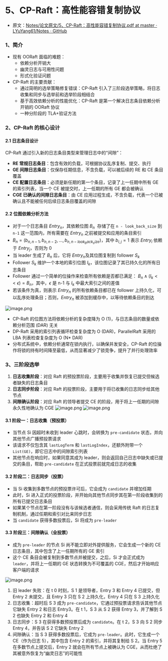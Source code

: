# 5、CP-Raft：高性能容错复制协议
- 原文：[Notes/论文原文/5、CP-Raft：高性能容错复制协议.pdf at master · LYuYang61/Notes · GitHub](https://github.com/LYuYang61/Notes/blob/master/%E8%AE%BA%E6%96%87%E5%8E%9F%E6%96%87/5%E3%80%81CP-Raft%EF%BC%9A%E9%AB%98%E6%80%A7%E8%83%BD%E5%AE%B9%E9%94%99%E5%A4%8D%E5%88%B6%E5%8D%8F%E8%AE%AE.pdf)
### 1、简介
- 现有 OORaft 面临的难题：
	- 依赖分析开销大
	- 幽灵日志与可用性问题
	- 形式化验证问题
- CP-Raft 的主要贡献：
	- 通过简明的选举策略修复错误：CP-Raft 引入了三阶段选举策略，将日志收集和同步与选举前和选举阶段相结合
	- 基于高效依赖分析的性能优化：CP-Raft 是第一个解决日志条目依赖分析开销的 OORaft 协议
	- 一种分阶段的 TLA+验证方法

### 2、CP-Raft 的核心设计
#### 2.1 日志条目设计
CP-Raft 通过引入新的日志条目类型来管理日志中的“间隙”：
- **RE 常规日志条目**：包含有效的负载，可根据协议乱序复制、提交、执行
- **GE 间隙日志条目**：仅保存任期信息，不含负载，可以被后续的 RE 和 CE 条目覆盖
- **CE 配置日志条目**：必须是新任期的第一个条目，记录了上一任期中所有 GE 的索引列表，当一个 CE 被提交时，上一任期的所有 GE 都会被确认
- **CGE 已确认的间隙日志条目**：由 CE 应用过程生成，不含负载，代表一个已被确认且不能被任何后续日志条目覆盖的间隙
#### 2.2 位图依赖分析方法
- 对于一个日志条目 $Entry_n$ ​，其依赖位图 $B_n$ ​ 存储了在 `n - look_back_size` 到 `n-1` 这一范围内，所有需要在 $Entry_n$ 之前被提交和应用的条目索引
- $B_n​=(b_{n,n-1},b_{n,n-2}​,...,b_{n,n-look_back_size}​)$，其中 $b_{i, j}=1$ 表示 $Entry_i$ 依赖于 $Entry_j$，否则为 0
- 当 leader 生成了 $B_n​$ 后，它将 $Entry_n​$ 及其位图复制到 follower $S_k$ ​
- Follower $S_k$ ​ 维护一个本地的索引位图 $I_k​$，该位图记录了其已持久化的所有日志条目
- Follower 通过一个简单的位操作来检查所有依赖是否都已满足： $B_n\wedge (I_k<<\epsilon)=B_n$，其中，$\epsilon$ 是 n-1 与 $I_k$ 中最大索引之间的差值
- 若该条件为真，则表示 $Entry_n$ 的所有依赖条目都已在 follower 上持久化，可以乱序处理条目；否则，$Entry_n$ 被添加到缓存中，以等待依赖条目的到达

![image.png](https://qingwu-oss.oss-cn-heyuan.aliyuncs.com/lian/img/20250902110737.png)
- CP-Raft 的位图方法将依赖分析的复杂度降为 O (1)，与日志条目的数量或依赖分析范围 (DAR) 无关
- DP-Raft 采用的索引列表循环检查复杂度为 O (DAR)，ParallelRaft 采用的 LBA 列表检查复杂度为 O (N* DAR)
- 分布式系统中，依赖分析通常在锁内执行，以确保并发安全，CP-Raft 的位操作将锁的持有时间降至最低，从而显著减少了锁竞争，提升了并行处理效率

### 3、三阶段选举
1. **日志收集阶段**：对应 Raft 的预投票阶段，主要用于收集并恢复已提交但候选者缺失的日志条目
2. **日志同步阶段**：对应 Raft 的投票阶段，主要用于将已收集的日志同步给其他节点
3. **间隙确认阶段**：对应 Raft 的领导者提交 CE 的阶段，用于将上一任期的间隙永久性地确认为 CGE
![image.png](https://qingwu-oss.oss-cn-heyuan.aliyuncs.com/lian/img/20250902155210.png)
![image.png](https://qingwu-oss.oss-cn-heyuan.aliyuncs.com/lian/img/20250902165344.png)

#### 3.1 阶段一：日志收集（预投票）
- 当节点 Si 因超时未收到 leader 心跳时，会转换为 `pre-candidate` 状态，并向其他节点广播预投票请求
- 该请求不仅包含其 `lastLogTerm` 和 `lastLogIndex`，还额外附带一个 `List(GE)`，即它日志中的间隙索引列表
- 其他节点在响应时，如果同意其成为 leader，则会返回自己日志中缺失或已提交的条目，帮助 `pre-candidate` 在正式投票前就完成日志的收集
#### 3.2 阶段二：日志同步（投票）
- 当 Si 收集到多数节点的预投票许可后，它会成为 `candidate` 并增加任期
- 此时，Si 进入正式的投票阶段，并开始向其他节点同步其在第一阶段收集到的所有已提交日志条目
- 如果某个节点在第一阶段没有与该候选者通信，则会采用传统 Raft 的日志复制机制，通过任期和索引对比来同步日志
- 当 `candidate` 获得多数投票后，Si 将成为 `pre-leader`
#### 3.3 阶段三：间隙确认（全投票）
- 成为 `pre-leader` 的节点 Si 尚不能立即对外提供服务，它会生成一个新的 CE 日志条目，其中包含了上一任期所有的 GE 索引
- 这个 CE 条目会被复制到多数节点并被提交，之后，Si 才会正式成为 `leader`，并将上一任期的 GE 状态转换为不可覆盖的 CGE，然后才开始响应客户端的请求

![image.png](https://qingwu-oss.oss-cn-heyuan.aliyuncs.com/lian/img/20250902170750.png)
1. 旧 leader 失败：在 t 0 时刻，S 1 是领导者，Entry 3 和 Entry 4 已提交，但 Entry 2 未提交，且 Entry 3 只在 S 2 上持久化，Entry 4 只在 S 3 上持久化
2. 日志收集：超时后 S 3 成为 `pre-candidate`，它通过预投票请求告诉其他节点它缺失 Entry 2 和日志 Entry3。在 t 1，S 3 从 S 2 获得 Entry 3，并了解到 S 2 也缺失 Entry 2 和 Entry 4
3. 日志同步：S 3 在获得多数预投票后成为 `candidate`。在 t 2，S 3 向 S 2 同步 Entry 4，并告诉 S 2 它缺失 Entry 2
4. 间隙确认：当 S 3 获得多数投票后，它成为 `pre-leader`。此时，它生成一个 CE（作为日志 5），其中包含 Entry 2 的索引，并将其复制给 S 2。当 Entry 5 在多数节点上提交后，Entry 2 就会在所有节点上被确认为 CGE，从而杜绝了其被意外恢复为“幽灵日志”的可能性 